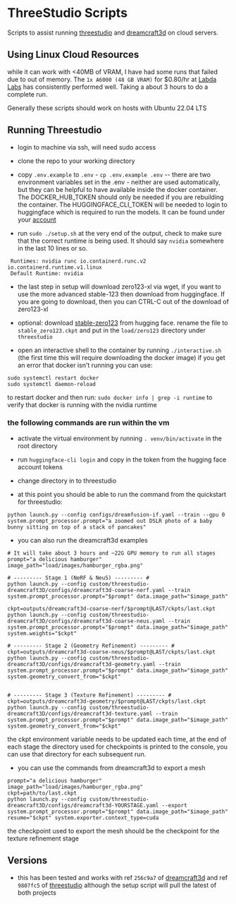 # ThreeStudio Scripts
Scripts to assist running [threestudio](https://github.com/threestudio-project/threestudio) and [dreamcraft3d](https://github.com/DSaurus/threestudio-dreamcraft3D) on cloud servers.

## Using Linux Cloud Resources
while it can work with <40MB of VRAM, I have had some runs that failed due to out of memory.  The `1x A6000 (48 GB VRAM)` for $0.80/hr at [Labda Labs](https://cloud.lambdalabs.com/instances) has consistently performed well.  Taking a about 3 hours to do a complete run.

Generally these scripts should work on hosts with Ubuntu 22.04 LTS

## Running Threestudio
- login to machine via ssh, will need sudo access

- clone the repo to your working directory

- copy `.env.example` to `.env` - `cp .env.example .env`
-- there are two environment variables set in the .env - neither are used automatically, but they can be helpful to have available inside the docker container.  The DOCKER_HUB_TOKEN should only be needed if you are rebuilding the container.  The HUGGINGFACE_CLI_TOKEN will be needed to login to huggingface which is required to run the models.  It can be found under your [account](https://huggingface.co/settings/tokens)

- run `sudo ./setup.sh`
at the very end of the output, check to make sure that the correct runtime is being used.  It should say `nvidia` somewhere in the last 10 lines or so.
```
 Runtimes: nvidia runc io.containerd.runc.v2 io.containerd.runtime.v1.linux
 Default Runtime: nvidia
 ```

- the last step in setup will download zero123-xl via wget, if you want to use the more advanced stable-123 then download from huggingface.  If you are going to download, then you can CTRL-C out of the download of zero123-xl

- optional: download [stable-zero123](https://huggingface.co/stabilityai/stable-zero123) from hugging face.  rename the file to `stable_zero123.ckpt` and put in the `load/zero123` directory under `threestudio`

- open an interactive shell to the container by running `./interactive.sh` (the first time this will require downloading the docker image)
if you get an error that docker isn't running you can use:
```
sudo systemctl restart docker
sudo systemctl daemon-reload
```
to restart docker and then run: `sudo docker info | grep -i runtime` to verify that docker is running with the nvidia runtime

### the following commands are run within the vm

- activate the virtual environment by running `. venv/bin/activate` in the root directory

- run `huggingface-cli login` and copy in the token from the hugging face account tokens

- change directory in to threestudio

- at this point you should be able to run the command from the quickstart for threestudio:
```
python launch.py --config configs/dreamfusion-if.yaml --train --gpu 0 system.prompt_processor.prompt="a zoomed out DSLR photo of a baby bunny sitting on top of a stack of pancakes"
```

- you can also run the dreamcraft3d examples
```
# It will take about 3 hours and ~22G GPU memory to run all stages
prompt="a delicious hamburger"
image_path="load/images/hamburger_rgba.png"

# --------- Stage 1 (NeRF & NeuS) --------- #
python launch.py --config custom/threestudio-dreamcraft3D/configs/dreamcraft3d-coarse-nerf.yaml --train system.prompt_processor.prompt="$prompt" data.image_path="$image_path"

ckpt=outputs/dreamcraft3d-coarse-nerf/$prompt@LAST/ckpts/last.ckpt
python launch.py --config custom/threestudio-dreamcraft3D/configs/dreamcraft3d-coarse-neus.yaml --train system.prompt_processor.prompt="$prompt" data.image_path="$image_path" system.weights="$ckpt"

# --------- Stage 2 (Geometry Refinement) --------- #
ckpt=outputs/dreamcraft3d-coarse-neus/$prompt@LAST/ckpts/last.ckpt
python launch.py --config custom/threestudio-dreamcraft3D/configs/dreamcraft3d-geometry.yaml --train system.prompt_processor.prompt="$prompt" data.image_path="$image_path" system.geometry_convert_from="$ckpt"


# --------- Stage 3 (Texture Refinement) --------- #
ckpt=outputs/dreamcraft3d-geometry/$prompt@LAST/ckpts/last.ckpt
python launch.py --config custom/threestudio-dreamcraft3D/configs/dreamcraft3d-texture.yaml --train system.prompt_processor.prompt="$prompt" data.image_path="$image_path" system.geometry_convert_from="$ckpt"
```

the ckpt environment variable needs to be updated each time, at the end of each stage the directory used for checkpoints is printed to the console, you can use that directory for each subsequent run.

- you can use the commands from dreamcraft3d to export a mesh
```
prompt="a delicious hamburger"
image_path="load/images/hamburger_rgba.png"
ckpt=path/to/last.ckpt
python launch.py --config custom/threestudio-dreamcraft3D/configs/dreamcraft3d-YOURSTAGE.yaml --export system.prompt_processor.prompt="$prompt" data.image_path="$image_path" resume="$ckpt" system.exporter.context_type=cuda
```

the checkpoint used to export the mesh should be the checkpoint for the texture refinement stage

## Versions
- this has been tested and works with ref `256c9a7` of [dreamcraft3d](https://github.com/DSaurus/threestudio-dreamcraft3D) and ref `9807fc5` of [threestudio](https://github.com/threestudio-project/threestudio) although the setup script will pull the latest of both projects

 